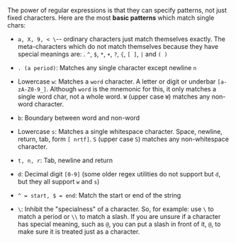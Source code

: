 The power of regular expressions is that they can specify patterns, not just fixed characters. Here are the most **basic patterns** which match single chars:

* `a, X, 9, < \`-- ordinary characters just match themselves exactly. The meta-characters which do not match themselves because they have special meanings are: . `^`, `$`, `*`, `+`, `?`, `{`, `[ ]`, `|` and `( )`

* `. (a period)`: Matches any single character except newline `n` 

* Lowercase `w`: Matches a `word` character. A letter or digit or underbar `[a-zA-Z0-9_]`. Although `word` is the mnemonic for this, it only matches a single word char, not a whole word. `W` (upper case `W`) matches any non-word character. 

* `b`: Boundary between word and non-word 

* Lowercase `s`: Matches a single whitespace character. Space, newline, return, tab, form `[ nrtf]`. `S` (upper case `S`) matches any non-whitespace character. 

* `t, n, r`: Tab, newline and return 

* `d`: Decimal digit `[0-9]` (some older regex utilities do not support but `d`, but they all support `w` and `s`) 

* `^ = start, $ = end`: Match the start or end of the string 

* `\`: Inhibit the "specialness" of a character. So, for example: use `\` to match a period or `\\` to match a slash. If you are unsure if a character has special meaning, such as `@`, you can put a slash in front of it, `@`, to make sure it is treated just as a character. 
